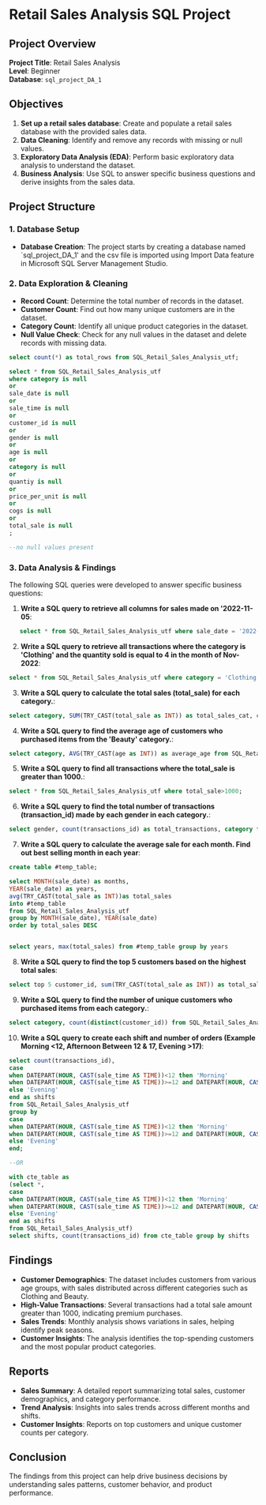 # Retail Sales Analysis SQL Project

## Project Overview

**Project Title**: Retail Sales Analysis  
**Level**: Beginner  
**Database**: `sql_project_DA_1`


## Objectives

1. **Set up a retail sales database**: Create and populate a retail sales database with the provided sales data.
2. **Data Cleaning**: Identify and remove any records with missing or null values.
3. **Exploratory Data Analysis (EDA)**: Perform basic exploratory data analysis to understand the dataset.
4. **Business Analysis**: Use SQL to answer specific business questions and derive insights from the sales data.

## Project Structure

### 1. Database Setup

- **Database Creation**: The project starts by creating a database named `sql_project_DA_1' and the csv file is imported using Import Data feature in Microsoft SQL Server Management Studio. 

### 2. Data Exploration & Cleaning

- **Record Count**: Determine the total number of records in the dataset.
- **Customer Count**: Find out how many unique customers are in the dataset.
- **Category Count**: Identify all unique product categories in the dataset.
- **Null Value Check**: Check for any null values in the dataset and delete records with missing data.

```sql
select count(*) as total_rows from SQL_Retail_Sales_Analysis_utf;

select * from SQL_Retail_Sales_Analysis_utf 
where category is null
or
sale_date is null
or
sale_time is null
or
customer_id is null
or
gender is null
or
age is null
or
category is null
or
quantiy is null
or
price_per_unit is null
or
cogs is null
or
total_sale is null
;

--no null values present
```

### 3. Data Analysis & Findings

The following SQL queries were developed to answer specific business questions:

1. **Write a SQL query to retrieve all columns for sales made on '2022-11-05**:
```sql
   select * from SQL_Retail_Sales_Analysis_utf where sale_date = '2022-11-05';
```

2. **Write a SQL query to retrieve all transactions where the category is 'Clothing' and the quantity sold is equal to 4 in the month of Nov-2022**:
```sql
select * from SQL_Retail_Sales_Analysis_utf where category = 'Clothing' and sale_date like '2022-11-%' and quantiy=4;
```

3. **Write a SQL query to calculate the total sales (total_sale) for each category.**:
```sql
select category, SUM(TRY_CAST(total_sale as INT)) as total_sales_cat, count(*) as total_orders from SQL_Retail_Sales_Analysis_utf group by category;
```

4. **Write a SQL query to find the average age of customers who purchased items from the 'Beauty' category.**:
```sql
select category, AVG(TRY_CAST(age as INT)) as average_age from SQL_Retail_Sales_Analysis_utf where category = 'Beauty' group by category;
```

5. **Write a SQL query to find all transactions where the total_sale is greater than 1000.**:
```sql
select * from SQL_Retail_Sales_Analysis_utf where total_sale>1000;
```

6. **Write a SQL query to find the total number of transactions (transaction_id) made by each gender in each category.**:
```sql
select gender, count(transactions_id) as total_transactions, category from SQL_Retail_Sales_Analysis_utf group by gender, category;
```

7. **Write a SQL query to calculate the average sale for each month. Find out best selling month in each year**:
```sql
create table #temp_table; 

select MONTH(sale_date) as months,
YEAR(sale_date) as years, 
avg(TRY_CAST(total_sale as INT))as total_sales
into #temp_table
from SQL_Retail_Sales_Analysis_utf 
group by MONTH(sale_date), YEAR(sale_date)
order by total_sales DESC


select years, max(total_sales) from #temp_table group by years
```

8. **Write a SQL query to find the top 5 customers based on the highest total sales**:
```sql
select top 5 customer_id, sum(TRY_CAST(total_sale as INT)) as total_saless from SQL_Retail_Sales_Analysis_utf group by customer_id order by total_saless DESC;
```

9. **Write a SQL query to find the number of unique customers who purchased items from each category.**:
```sql
select category, count(distinct(customer_id)) from SQL_Retail_Sales_Analysis_utf group by category;
```

10. **Write a SQL query to create each shift and number of orders (Example Morning <12, Afternoon Between 12 & 17, Evening >17)**:
```sql
select count(transactions_id),
case
when DATEPART(HOUR, CAST(sale_time AS TIME))<12 then 'Morning'
when DATEPART(HOUR, CAST(sale_time AS TIME))>=12 and DATEPART(HOUR, CAST(sale_time AS TIME))<=17  then 'Afternoon'
else 'Evening'
end as shifts
from SQL_Retail_Sales_Analysis_utf
group by 
case
when DATEPART(HOUR, CAST(sale_time AS TIME))<12 then 'Morning'
when DATEPART(HOUR, CAST(sale_time AS TIME))>=12 and DATEPART(HOUR, CAST(sale_time AS TIME))<=17  then 'Afternoon'
else 'Evening'
end;

--OR

with cte_table as 
(select *, 
case
when DATEPART(HOUR, CAST(sale_time AS TIME))<12 then 'Morning'
when DATEPART(HOUR, CAST(sale_time AS TIME))>=12 and DATEPART(HOUR, CAST(sale_time AS TIME))<=17  then 'Afternoon'
else 'Evening'
end as shifts
from SQL_Retail_Sales_Analysis_utf)
select shifts, count(transactions_id) from cte_table group by shifts

```

## Findings

- **Customer Demographics**: The dataset includes customers from various age groups, with sales distributed across different categories such as Clothing and Beauty.
- **High-Value Transactions**: Several transactions had a total sale amount greater than 1000, indicating premium purchases.
- **Sales Trends**: Monthly analysis shows variations in sales, helping identify peak seasons.
- **Customer Insights**: The analysis identifies the top-spending customers and the most popular product categories.

## Reports

- **Sales Summary**: A detailed report summarizing total sales, customer demographics, and category performance.
- **Trend Analysis**: Insights into sales trends across different months and shifts.
- **Customer Insights**: Reports on top customers and unique customer counts per category.

## Conclusion

The findings from this project can help drive business decisions by understanding sales patterns, customer behavior, and product performance.
